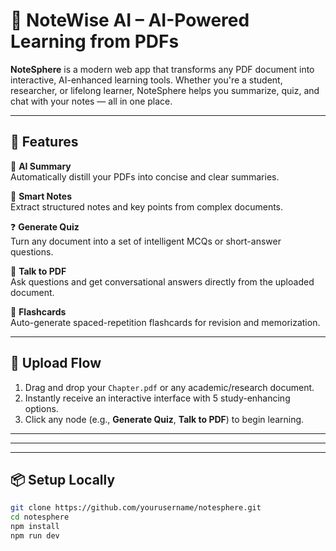# 📘 NoteWise AI – AI-Powered Learning from PDFs

**NoteSphere** is a modern web app that transforms any PDF document into interactive, AI-enhanced learning tools. Whether you're a student, researcher, or lifelong learner, NoteSphere helps you summarize, quiz, and chat with your notes — all in one place.

---

## 🚀 Features

🌟 **AI Summary**  
Automatically distill your PDFs into concise and clear summaries.

📝 **Smart Notes**  
Extract structured notes and key points from complex documents.

❓ **Generate Quiz**  
Turn any document into a set of intelligent MCQs or short-answer questions.

💬 **Talk to PDF**  
Ask questions and get conversational answers directly from the uploaded document.

🧠 **Flashcards**  
Auto-generate spaced-repetition flashcards for revision and memorization.

---

## 📂 Upload Flow

1. Drag and drop your `Chapter.pdf` or any academic/research document.
2. Instantly receive an interactive interface with 5 study-enhancing options.
3. Click any node (e.g., **Generate Quiz**, **Talk to PDF**) to begin learning.

---


---



---

## 📦 Setup Locally

```bash
git clone https://github.com/yourusername/notesphere.git
cd notesphere
npm install
npm run dev
